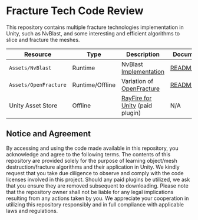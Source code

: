 # Fracture Tech Code Review
This repository contains multiple fracture technologies implementation in Unity, such as NvBlast, and some interesting and efficient algorithms to slice and fracture the meshes.

| Resource | Type | Description | Document |
| -------- | ---- | ----------- | -------- |
| `Assets/NvBlast` | Runtime | NvBlast [Implementation](https://github.com/ElasticSea/unity-fracture) | [README.md](./Assets/OpenFracture/README.md) |
| `Assets/OpenFracture` | Runtime/Offline | Variation of [OpenFracture](https://github.com/dgreenheck/OpenFracture) | [README.md](./Assets/NvBlast/README.md) |
| Unity Asset Store | Offline |[RayFire for Unity](https://assetstore.unity.com/packages/tools/game-toolkits/rayfire-for-unity-148690) (paid plugin) | N/A |

## Notice and Agreement

By accessing and using the code made available in this repository, you acknowledge and agree to the following terms. The contents of this repository are provided solely for the purpose of learning object/mesh destruction/fracture algorithms and their application in Unity. We kindly request that you take due diligence to observe and comply with the code licenses involved in this project. Should any paid plugins be utilized, we ask that you ensure they are removed subsequent to downloading. Please note that the repository owner shall not be liable for any legal implications resulting from any actions taken by you. We appreciate your cooperation in utilizing this repository responsibly and in full compliance with applicable laws and regulations.


